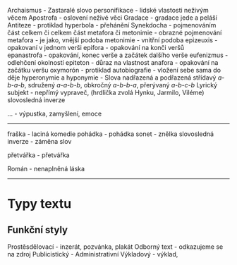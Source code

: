 Archaismus - Zastaralé slovo
personifikace - lidské vlastosti neživým věcem
Apostrofa - oslovení neživé věci
Gradace - gradace jede a peláší
Antiteze - protiklad
hyperbola - přehánění
Synekdocha - pojmenováním část celkem či celkem část
metafora či metonimie - obrazné pojmenování
metafora - je jako, vnější podoba
metonimie - vnitřní podoba
epizeuxis - opakovaní v jednom verši 
epifora - opakování na konči veršů  
epanastrofa - opakování, konec verše a začátek dalšího verše
eufenizmus - odlehčení okolností
epiteton - důraz na vlastnost
anafora - opakování na začátku veršu
oxymorón - protiklad
autobiografie - vložení sebe sama do děje
hyperonymie a hyponymie - Slova nadřazená a podřazená
střídavý _a-b-a-b_, sdružený _a-a-b-b_, obkročný _a-b-b-a_, přerývaný _a-b-c-b_
Lyrický subjekt - nepřímý vypraveč, (hrdlička zvolá Hynku, Jarmilo, Viléme)
slovosledná inverze

... - výpustka, zamyšlení, emoce 

---

fraška - laciná komedie
pohádka - pohádka
sonet - znělka
slovosledná inverze - záměna slov

přetvářka  - přetvářka

Román - nenaplněná láska


---

# Typy textu
## Funkční styly

Prostěsdělovací - inzerát, pozvánka, plakát
Odborný text - odkazujeme se na zdroj
Publicistický - 
Administrativní
Výkladový - výklad,